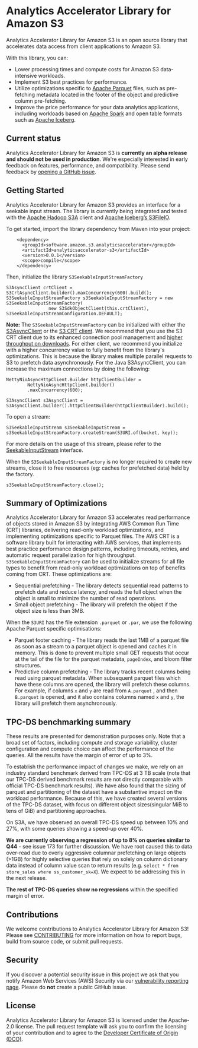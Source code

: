 # Analytics Accelerator Library for Amazon S3

Analytics Accelerator Library for Amazon S3 is an open source library that accelerates data access from client applications to Amazon S3. 

With this library, you can: 
* Lower processing times and compute costs for Amazon S3 data-intensive workloads.
* Implement S3 best practices for performance. 
* Utilize optimizations specific to [Apache Parquet](https://parquet.apache.org/) files, such as pre-fetching metadata located in the footer of the object and predictive column pre-fetching.
* Improve the price performance for your data analytics applications, including workloads based on [Apache Spark](https://spark.apache.org/) and open table formats such as [Apache Iceberg](https://iceberg.apache.org/). 

## Current status

Analytics Accelerator Library for Amazon S3 is **currently an alpha release and should not be used in production**. We're especially interested in early feedback on features, performance, and compatibility. Please send feedback by [opening a GitHub issue](https://github.com/awslabs/analytics-accelerator-s3/issues/new/choose).

## Getting Started

Analytics Accelerator Library for Amazon S3 provides an interface for a seekable input stream. The library is currently being integrated and tested with the [Apache Hadoop S3A](https://hadoop.apache.org/docs/current/hadoop-aws/tools/hadoop-aws/index.html#Introducing_the_Hadoop_S3A_client.) client and [Apache Iceberg’s S3FileIO](https://iceberg.apache.org/docs/1.6.0/aws/?h=s3fileio#s3-strong-consistency).

To get started, import the library dependency from Maven into your project:

```
    <dependency>
      <groupId>software.amazon.s3.analyticsaccelerator</groupId>
      <artifactId>analyticsaccelerator-s3</artifactId>
      <version>0.0.1</version>
      <scope>compile</scope>
    </dependency>
```

Then, initialize the library `S3SeekableInputStreamFactory`

```
S3AsyncClient crtClient = S3CrtAsyncClient.builder().maxConcurrency(600).build();
S3SeekableInputStreamFactory s3SeekableInputStreamFactory = new S3SeekableInputStreamFactory(
                new S3SdkObjectClient(this.crtClient), S3SeekableInputStreamConfiguration.DEFAULT);
```


**Note:** The `S3SeekableInputStreamFactory` can be initialized with either the [S3AsyncClient](https://sdk.amazonaws.com/java/api/latest/software/amazon/awssdk/services/s3/S3AsyncClient.html) or the [S3 CRT client](https://docs.aws.amazon.com/sdk-for-java/latest/developer-guide/crt-based-s3-client.html). We recommend that you use the S3 CRT client due to its enhanced connection pool management and [higher throughput on downloads](https://aws.amazon.com/blogs/developer/introducing-crt-based-s3-client-and-the-s3-transfer-manager-in-the-aws-sdk-for-java-2-x/). For either client, we recommend you initialize with a higher concurrency value to fully benefit from the library's optimizations. This is because the library makes multiple parallel requests to S3 to prefetch data asynchronously. For the Java S3AsyncClient, you can increase the maximum connections by doing the following:

```
NettyNioAsyncHttpClient.Builder httpClientBuilder =
        NettyNioAsyncHttpClient.builder()
        .maxConcurrency(600);

S3AsyncClient s3AsyncClient = S3AsyncClient.builder().httpClientBuilder(httpClientBuilder).build(); 
```

To open a stream: 

```
S3SeekableInputStream s3SeekableInputStream = s3SeekableInputStreamFactory.createStream(S3URI.of(bucket, key));
```

For more details on the usage of this stream, please refer to the [SeekableInputStream](https://github.com/awslabs/analytics-accelerator-s3/blob/main/input-stream/src/main/java/software/amazon/s3/analyticsaccelerator/SeekableInputStream.java) interface.

When the `S3SeekableInputStreamFactory` is no longer required to create new streams, close it to free resources (eg: caches for prefetched data) held by the factory. 

```
s3SeekableInputStreamFactory.close();
```

## Summary of Optimizations

Analytics Accelerator Library for Amazon S3 accelerates read performance of objects stored in Amazon S3 by integrating AWS Common Run Time (CRT) libraries, delivering read-only workload optimizations, and implementing optimizations specific to Parquet files. 
The AWS CRT is a software library built for interacting with AWS services, that implements best practice performance design patterns, including timeouts, retries, and automatic request parallelization for high throughput.
`S3SeekableInputStreamFactory` can be used to initialize streams for all file types to benefit from read-only workload optimizations on top of benefits coming from CRT. These optimizations are:

* Sequential prefetching - The library detects sequential read patterns to prefetch data and reduce latency, and reads the full object when the object is small to minimize the number of read operations.
* Small object prefetching - The library will prefetch the object if the object size is less than 3MB.

 When the `S3URI` has the file extension `.parquet` or `.par`, we use the following Apache Parquet specific optimisations:

* Parquet footer caching - The library reads the last 1MB of a parquet file as soon as a stream to a parquet object is opened and caches it in memory. This is done to prevent multiple small GET requests that occur at the tail
  of the file for the parquet metadata, `pageIndex`, and bloom filter structures. 
* Predictive column prefetching - The library tracks recent columns being read using parquet metadata. When
  subsequent parquet files which have these columns are opened, the library will prefetch these columns. For example, if columns `x` and `y` are read from `A.parquet` , and then `B.parquet` is opened, and it also contains columns named `x` and `y`, the library will prefetch them asynchronously.

## TPC-DS benchmarking summary
These results are presented for demonstration purposes only. Note that a broad set of factors, including compute and storage variability, cluster configuration and compute choice can affect the performance of the queries. All the results have the margin of error of up to 3%.

To establish the performance impact of changes we make, we rely on an industry standard benchmark derived from TPC-DS at 3 TB scale (note that our TPC-DS derived benchmark results are not directly comparable with official TPC-DS benchmark results). We have also found that the sizing of parquet and partitioning of the dataset have a substantive impact on the workload performance. Because of this, we have created several versions of the TPC-DS dataset, with focus on different object sizes(singular MiB to tens of GiB) and partitioning approaches.

On S3A, we have observed an overall TPC-DS speed up between 10% and 27%, with some queries showing a speed-up over 40%.

**We are currently observing a regression of up to 8% on queries similar to Q44** - see  issue 173 for further discussion. We have root caused this to data over-read due to overly aggressive columnar prefetching on large objects (>1GB) for highly selective queries that rely on solely on column dictionary data instead of column value scan to return results (e.g. `select * from store_sales where ss_customer_sk=X`). We expect to be addressing this in the next release.

**The rest of TPC-DS queries show no regressions** within the specified margin of error.


## Contributions

We welcome contributions to Analytics Accelerator Library for Amazon S3! Please see [CONTRIBUTING](doc/CONTRIBUTING.md) for more information on how to report bugs, build from source code, or submit pull requests.

## Security

If you discover a potential security issue in this project we ask that you notify Amazon Web Services (AWS) Security via our [vulnerability reporting page](http://aws.amazon.com/security/vulnerability-reporting/). Please do **not** create a public GitHub issue.

## License

Analytics Accelerator Library for Amazon S3 is licensed under the Apache-2.0 license. 
The pull request template will ask you to confirm the licensing of your contribution and to agree to the [Developer Certificate of Origin (DCO)](https://developercertificate.org/).
